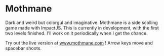 # Mothmane
Dark and weird but colorgul and imaginative. Mothmane is a side scolling game made with ImpactJS. This is currently in development, with the first two levels finished. I'll work on it periodically when I get the chance.

Try out the live version at www.mothmane.com !  Arrow keys move and spacebar shoots.
